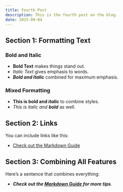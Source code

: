 ```yaml
---
title: Fourth Post
description: This is the fourth post on the blog.
date: 2025-09-04
---
```


## Section 1: Formatting Text

### Bold and Italic

- **Bold Text** makes things stand out.
- _Italic Text_ gives emphasis to words.
- **_Bold and Italic_** combined for maximum emphasis.

### Mixed Formatting

- **This is bold and _italic_** to combine styles.
- _This is italic and **bold**_ as well.

## Section 2: Links

You can include links like this:

- [Check out the Markdown Guide](https://www.markdownguide.org/)

## Section 3: Combining All Features

Here’s a sentence that combines everything:

- **_Check out the [Markdown Guide](https://www.markdownguide.org/) for more tips_**.
